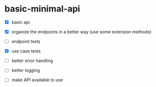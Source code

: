 # basic-minimal-api

- [x] basic api

- [x] organize the endpoints in a better way (use some extension methods)

- [ ] endpoint tests

- [x] use case tests

- [ ] better error handling

- [ ] better logging

- [ ] make API available to use
